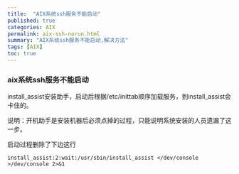 ```yaml
---
title:  "AIX系统ssh服务不能启动"
published: true
categories: AIX
permalink: aix-ssh-norun.html
summary: "AIX系统ssh服务不能启动,解决方法"
tags: [AIX]
toc: true
---
```


### aix系统ssh服务不能启动

 install_assist安装助手，启动后根据/etc/inittab顺序加载服务，到install_assist会卡住的。

 说明：开机助手是安装机器后必须点掉的过程，只能说明系统安装的人员遗漏了这一步。

 启动过程删除了下边这行
```
install_assist:2:wait:/usr/sbin/install_assist </dev/console >/dev/console 2>&1
```
